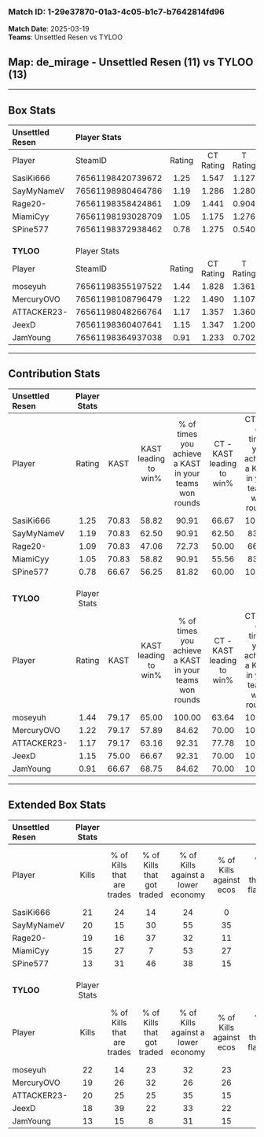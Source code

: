 ### Match ID: 1-29e37870-01a3-4c05-b1c7-b7642814fd96  
**Match Date**: 2025-03-19  
**Teams**: Unsettled Resen vs TYLOO  

## **Map**: de_mirage - Unsettled Resen (11) vs TYLOO (13)  
---  

## Box Stats  

| **Unsettled Resen** | Player Stats      |        |           |          |       |       |       |         |        |      |     |
| :- | :- | :-: | :-: | :-: | :-: | :-: | :-: | :-: | :-: | :-: | :-: |
| Player              | SteamID           | Rating | CT Rating | T Rating | KAST  |  ADR  | Kills | Assists | Deaths | K/D  | HS% |
| SasiKi666           | 76561198420739672 |  1.25  |   1.547   |  1.127   | 70.83 | 89.1  |  21   |    8    |   18   | 1.17 | 71  |
| SayMyNameV          | 76561198980464786 |  1.19  |   1.286   |  1.280   | 70.83 | 82.3  |  20   |    6    |   18   | 1.11 | 40  |
| Rage20-             | 76561198358424861 |  1.09  |   1.441   |  0.904   | 70.83 | 85.4  |  19   |    5    |   21   | 0.90 | 42  |
| MiamiCyy            | 76561198193028709 |  1.05  |   1.175   |  1.276   | 70.83 | 79.7  |  15   |    7    |   16   | 0.94 | 73  |
| SPine577            | 76561198372938462 |  0.78  |   1.275   |  0.540   | 66.67 | 57.9  |  13   |    6    |   20   | 0.65 | 61  |
|                     |                   |        |           |          |       |       |       |         |        |      |     |
|                     |                   |        |           |          |       |       |       |         |        |      |     |
|                     |                   |        |           |          |       |       |       |         |        |      |     |
| **TYLOO**           | Player Stats      |        |           |          |       |       |       |         |        |      |     |
| Player              | SteamID           | Rating | CT Rating | T Rating | KAST  |  ADR  | Kills | Assists | Deaths | K/D  | HS% |
| moseyuh             | 76561198355197522 |  1.44  |   1.828   |  1.361   | 79.17 | 116.1 |  22   |   14    |   19   | 1.16 | 54  |
| MercuryOVO          | 76561198108796479 |  1.22  |   1.490   |  1.107   | 79.17 | 79.6  |  19   |    4    |   17   | 1.12 | 68  |
| ATTACKER23-         | 76561198048266764 |  1.17  |   1.357   |  1.360   | 79.17 | 79.1  |  20   |    5    |   21   | 0.95 | 75  |
| JeexD               | 76561198360407641 |  1.15  |   1.347   |  1.200   | 75.00 | 72.0  |  18   |    4    |   16   | 1.13 | 50  |
| JamYoung            | 76561198364937038 |  0.91  |   1.233   |  0.702   | 66.67 | 71.3  |  13   |    5    |   16   | 0.81 | 38  |
---  

## Contribution Stats  

| **Unsettled Resen** | Player Stats |       |                      |                                                        |                           |                                                             |                          |                                                            |
| :- | :-: | :-: | :-: | :-: | :-: | :-: | :-: | :-: |
| Player              |    Rating    | KAST  | KAST leading to win% | % of times you achieve a KAST in your teams won rounds | CT - KAST leading to win% | CT - % of times you achieve a KAST in your teams won rounds | T - KAST leading to win% | T - % of times you achieve a KAST in your teams won rounds |
| SasiKi666           |     1.25     | 70.83 |        58.82         |                         90.91                          |           66.67           |                           100.00                            |          50.00           |                           80.00                            |
| SayMyNameV          |     1.19     | 70.83 |        62.50         |                         90.91                          |           62.50           |                            83.33                            |          62.50           |                           100.00                           |
| Rage20-             |     1.09     | 70.83 |        47.06         |                         72.73                          |           50.00           |                            66.67                            |          44.44           |                           80.00                            |
| MiamiCyy            |     1.05     | 70.83 |        58.82         |                         90.91                          |           55.56           |                            83.33                            |          62.50           |                           100.00                           |
| SPine577            |     0.78     | 66.67 |        56.25         |                         81.82                          |           60.00           |                           100.00                            |          50.00           |                           60.00                            |
|                     |              |       |                      |                                                        |                           |                                                             |                          |                                                            |
|                     |              |       |                      |                                                        |                           |                                                             |                          |                                                            |
|                     |              |       |                      |                                                        |                           |                                                             |                          |                                                            |
| **TYLOO**           | Player Stats |       |                      |                                                        |                           |                                                             |                          |                                                            |
| Player              |    Rating    | KAST  | KAST leading to win% | % of times you achieve a KAST in your teams won rounds | CT - KAST leading to win% | CT - % of times you achieve a KAST in your teams won rounds | T - KAST leading to win% | T - % of times you achieve a KAST in your teams won rounds |
| moseyuh             |     1.44     | 79.17 |        65.00         |                         100.00                         |           63.64           |                           100.00                            |          66.67           |                           100.00                           |
| MercuryOVO          |     1.22     | 79.17 |        57.89         |                         84.62                          |           70.00           |                           100.00                            |          44.44           |                           66.67                            |
| ATTACKER23-         |     1.17     | 79.17 |        63.16         |                         92.31                          |           77.78           |                           100.00                            |          50.00           |                           83.33                            |
| JeexD               |     1.15     | 75.00 |        66.67         |                         92.31                          |           70.00           |                           100.00                            |          62.50           |                           83.33                            |
| JamYoung            |     0.91     | 66.67 |        68.75         |                         84.62                          |           70.00           |                           100.00                            |          66.67           |                           66.67                            |
---  

## Extended Box Stats  

| **Unsettled Resen** | Player Stats |                            |                            |                                    |                         |                              |                                 |        |                             |                                     |                          |                               |                            |
| :- | :-: | :-: | :-: | :-: | :-: | :-: | :-: | :-: | :-: | :-: | :-: | :-: | :-: |
| Player              |    Kills     | % of Kills that are trades | % of Kills that got traded | % of Kills against a lower economy | % of Kills against ecos | % of Kills that are flawless | % of Kills that are close duels | Deaths | % of Deaths that get traded | % of Deaths against a lower economy | % of Deaths against ecos | % of Deaths that are flawless | % of Deaths that are close |
| SasiKi666           |      21      |             24             |             14             |                 24                 |            0            |              76              |                5                |   18   |             17              |                 17                  |            6             |              44               |             11             |
| SayMyNameV          |      20      |             15             |             30             |                 55                 |           35            |              60              |                5                |   18   |             28              |                 22                  |            11            |              61               |             0              |
| Rage20-             |      19      |             16             |             37             |                 32                 |           11            |              58              |               11                |   21   |             14              |                 24                  |            10            |              76               |             0              |
| MiamiCyy            |      15      |             27             |             7              |                 53                 |           27            |              60              |                0                |   16   |             31              |                 19                  |            6             |              94               |             0              |
| SPine577            |      13      |             31             |             46             |                 38                 |           15            |              54              |               15                |   20   |             25              |                 25                  |            10            |              80               |             5              |
|                     |              |                            |                            |                                    |                         |                              |                                 |        |                             |                                     |                          |                               |                            |
|                     |              |                            |                            |                                    |                         |                              |                                 |        |                             |                                     |                          |                               |                            |
|                     |              |                            |                            |                                    |                         |                              |                                 |        |                             |                                     |                          |                               |                            |
| **TYLOO**           | Player Stats |                            |                            |                                    |                         |                              |                                 |        |                             |                                     |                          |                               |                            |
| Player              |    Kills     | % of Kills that are trades | % of Kills that got traded | % of Kills against a lower economy | % of Kills against ecos | % of Kills that are flawless | % of Kills that are close duels | Deaths | % of Deaths that get traded | % of Deaths against a lower economy | % of Deaths against ecos | % of Deaths that are flawless | % of Deaths that are close |
| moseyuh             |      22      |             14             |             23             |                 32                 |           23            |              68              |                0                |   19   |             26              |                 16                  |            11            |              53               |             16             |
| MercuryOVO          |      19      |             26             |             32             |                 26                 |           26            |              63              |                5                |   17   |             18              |                  6                  |            6             |              53               |             6              |
| ATTACKER23-         |      20      |             25             |             25             |                 35                 |           15            |              80              |                5                |   21   |             38              |                 19                  |            14            |              62               |             5              |
| JeexD               |      18      |             39             |             22             |                 33                 |           22            |              72              |                6                |   16   |             31              |                 13                  |            6             |              88               |             6              |
| JamYoung            |      13      |             15             |             8              |                 31                 |           15            |              62              |                0                |   16   |             13              |                  6                  |            6             |              50               |             0              |
